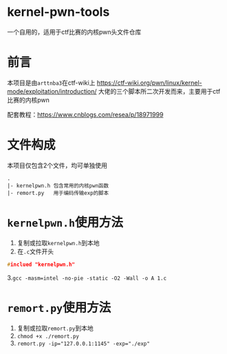 # kernel-pwn-tools
一个自用的，适用于ctf比赛的内核pwn头文件仓库
# 前言
本项目是由`arttnba3`在ctf-wiki上 https://ctf-wiki.org/pwn/linux/kernel-mode/exploitation/introduction/ 大佬的三个脚本所二次开发而来，主要用于ctf比赛的内核pwn

配套教程：https://www.cnblogs.com/resea/p/18971999

# 文件构成
本项目仅包含2个文件，均可单独使用
```
.
|- kernelpwn.h 包含常用的内核pwn函数
|- remort.py   用于编码传输exp的脚本
```
# `kernelpwn.h`使用方法

1. 复制或拉取`kernelpwn.h`到本地
2. 在`.c`文件开头
```C
#inclued "kernelpwn.h"
```
3.`gcc -masm=intel -no-pie -static -O2 -Wall -o A 1.c`

# `remort.py`使用方法 
1. 复制或拉取`remort.py`到本地
2. `chmod +x ./remort.py`
3. `remort.py -ip="127.0.0.1:1145" -exp="./exp" `
